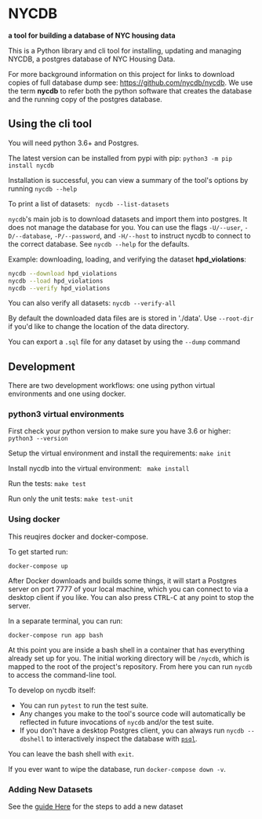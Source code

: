 # NYCDB

**a tool for building a database of NYC housing data**

This is a Python library and cli tool for installing, updating and managing NYCDB, a postgres database of NYC Housing Data.

For more background information on this project for links to download copies of full database dump see: https://github.com/nycdb/nycdb. We use the term **nycdb** to refer both the python software that creates the database and the running copy of the postgres database.

## Using the cli tool

You will need python 3.6+ and Postgres.

The latest version can be installed from pypi with pip:  ` python3 -m pip install nycdb `

Installation is successful, you can view a summary of the tool's options by running `nycdb --help`

To print a list of datasets: ` nycdb --list-datasets`

`nycdb`'s main job is to download datasets and import them into postgres. It does not manage the database for you. You can use the flags `-U/--user`, `-D/--database`, `-P/--password`, and `-H/--host` to instruct nycdb to connect to the correct database. See `nycdb --help` for the defaults.

Example: downloading, loading, and verifying the dataset **hpd_violations**:

``` sh
nycdb --download hpd_violations
nycdb --load hpd_violations
nycdb --verify hpd_violations
```

You can also verify all datasets: ` nycdb --verify-all `

By default the downloaded data files are is stored in './data'. Use `--root-dir` if you'd like to change the location of the data directory.

You can export a `.sql` file for any dataset by using the `--dump` command

## Development

There are two development workflows: one using python virtual environments and one using docker.

### python3 virtual environments

First check your python version to make sure you have 3.6 or higher: `python3 --version`

Setup the virtual environment and install the requirements: `make init`

Install nycdb into the virtual environment: ` make install`

Run the tests: `make test`

Run only the unit tests: `make test-unit`

### Using docker

This reuqires docker and docker-compose.

To get started run:

```
docker-compose up
```

After Docker downloads and builds some things, it will start a Postgres server on port
7777 of your local machine, which you can connect to via a desktop client if you like.
You can also press <kbd>CTRL</kbd>-<kbd>C</kbd> at any point to stop the server.

In a separate terminal, you can run:

```
docker-compose run app bash
```

At this point you are inside a bash shell in a container that has everything already
set up for you. The initial working directory will be `/nycdb`, which is mapped to
the root of the project's repository. From here you can run `nycdb` to access the
command-line tool.

To develop on nycdb itself:

* You can run `pytest` to run the test suite.
* Any changes you make to the tool's source code will automatically be reflected
  in future invocations of `nycdb` and/or the test suite.
* If you don't have a desktop Postgres client, you can always run
  `nycdb --dbshell` to interactively inspect the database with [`psql`][].

You can leave the bash shell with `exit`.

If you ever want to wipe the database, run `docker-compose down -v`.

[install Docker]: https://www.docker.com/get-started
[`psql`]: http://postgresguide.com/utilities/psql.html

###  Adding New Datasets

See the [guide Here](ADDING_NEW_DATASETS.md) for the steps to add a new dataset
